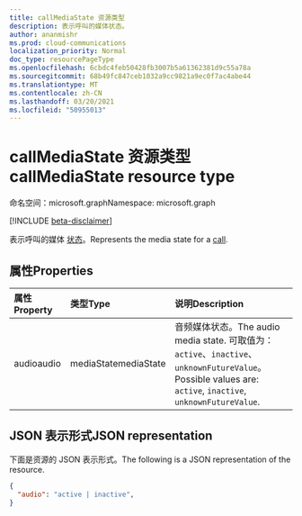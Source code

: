 ```yaml
---
title: callMediaState 资源类型
description: 表示呼叫的媒体状态。
author: ananmishr
ms.prod: cloud-communications
localization_priority: Normal
doc_type: resourcePageType
ms.openlocfilehash: 6cbdc4feb50428fb3007b5a61362381d9c55a78a
ms.sourcegitcommit: 68b49fc847ceb1032a9cc9821a9ec0f7ac4abe44
ms.translationtype: MT
ms.contentlocale: zh-CN
ms.lasthandoff: 03/20/2021
ms.locfileid: "50955013"
---
```

# <a name="callmediastate-resource-type"></a><span data-ttu-id="78bf8-103">callMediaState 资源类型</span><span class="sxs-lookup"><span data-stu-id="78bf8-103">callMediaState resource type</span></span>

<span data-ttu-id="78bf8-104">命名空间：microsoft.graph</span><span class="sxs-lookup"><span data-stu-id="78bf8-104">Namespace: microsoft.graph</span></span>

[!INCLUDE [beta-disclaimer](../../includes/beta-disclaimer.md)]

<span data-ttu-id="78bf8-105">表示呼叫的媒体 [状态](call.md)。</span><span class="sxs-lookup"><span data-stu-id="78bf8-105">Represents the media state for a [call](call.md).</span></span>

## <a name="properties"></a><span data-ttu-id="78bf8-106">属性</span><span class="sxs-lookup"><span data-stu-id="78bf8-106">Properties</span></span>

| <span data-ttu-id="78bf8-107">属性</span><span class="sxs-lookup"><span data-stu-id="78bf8-107">Property</span></span>            | <span data-ttu-id="78bf8-108">类型</span><span class="sxs-lookup"><span data-stu-id="78bf8-108">Type</span></span>    | <span data-ttu-id="78bf8-109">说明</span><span class="sxs-lookup"><span data-stu-id="78bf8-109">Description</span></span>                                                                    |
|:--------------------|:--------|:-------------------------------------------------------------------------------|
| <span data-ttu-id="78bf8-110">audio</span><span class="sxs-lookup"><span data-stu-id="78bf8-110">audio</span></span>           | <span data-ttu-id="78bf8-111">mediaState</span><span class="sxs-lookup"><span data-stu-id="78bf8-111">mediaState</span></span>  | <span data-ttu-id="78bf8-112">音频媒体状态。</span><span class="sxs-lookup"><span data-stu-id="78bf8-112">The audio media state.</span></span> <span data-ttu-id="78bf8-113">可取值为：`active`、`inactive`、`unknownFutureValue`。</span><span class="sxs-lookup"><span data-stu-id="78bf8-113">Possible values are: `active`, `inactive`, `unknownFutureValue`.</span></span> |

## <a name="json-representation"></a><span data-ttu-id="78bf8-114">JSON 表示形式</span><span class="sxs-lookup"><span data-stu-id="78bf8-114">JSON representation</span></span>

<span data-ttu-id="78bf8-115">下面是资源的 JSON 表示形式。</span><span class="sxs-lookup"><span data-stu-id="78bf8-115">The following is a JSON representation of the resource.</span></span>

<!-- {
  "blockType": "resource",
  "optionalProperties": [

  ],
  "@odata.type": "microsoft.graph.callMediaState"
}-->
```json
{
  "audio": "active | inactive",
}
```

<!-- uuid: 8fcb5dbc-d5aa-4681-8e31-b001d5168d79
2015-10-25 14:57:30 UTC -->
<!-- {
  "type": "#page.annotation",
  "description": "callMediaState resource",
  "keywords": "",
  "section": "documentation",
  "tocPath": ""
}-->


